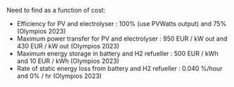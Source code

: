 Need to find as a function of cost:
- Efficiency for PV and electrolyser : 100% (use PVWatts output) and 75% (Olympios 2023)
- Maximum power transfer for PV and electrolyser : 950 EUR / kW out and 430 EUR / kW out (Olympios 2023)
- Maximum energy storage in battery and H2 refueller : 500 EUR / kWh and 10 EUR / kWh (Olympios 2023)
- Rate of static energy loss from battery and H2 refueller : 0.040 %/hour and 0% / hr (Olympios 2023)

